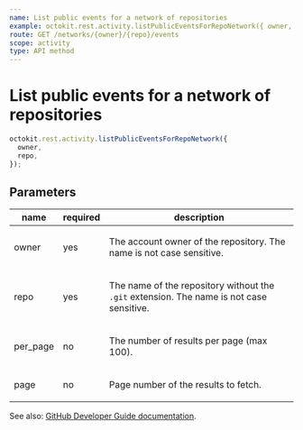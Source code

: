 ```yaml
---
name: List public events for a network of repositories
example: octokit.rest.activity.listPublicEventsForRepoNetwork({ owner, repo })
route: GET /networks/{owner}/{repo}/events
scope: activity
type: API method
---
```


# List public events for a network of repositories

```js
octokit.rest.activity.listPublicEventsForRepoNetwork({
  owner,
  repo,
});
```

## Parameters

<table>
  <thead>
    <tr>
      <th>name</th>
      <th>required</th>
      <th>description</th>
    </tr>
  </thead>
  <tbody>
    <tr><td>owner</td><td>yes</td><td>

The account owner of the repository. The name is not case sensitive.

</td></tr>
<tr><td>repo</td><td>yes</td><td>

The name of the repository without the `.git` extension. The name is not case sensitive.

</td></tr>
<tr><td>per_page</td><td>no</td><td>

The number of results per page (max 100).

</td></tr>
<tr><td>page</td><td>no</td><td>

Page number of the results to fetch.

</td></tr>
  </tbody>
</table>

See also: [GitHub Developer Guide documentation](https://docs.github.com/rest/activity/events#list-public-events-for-a-network-of-repositories).
